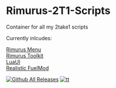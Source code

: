 # Rimurus-2T1-Scripts
Container for all my 2take1 scripts 

Currently inlcudes:

[Rimurus Menu](https://github.com/Rimmuru/Rimurus-2T1-Scripts/tree/main/Rimurus%20Scripts/Rimurus%20Menu)<br/>
[Rimurus Toolkit](https://github.com/Rimmuru/Rimurus-2T1-Scripts/tree/main/Rimurus%20Scripts/Rimurus%20Toolkit)<br/>
[LuaUI](https://github.com/Rimmuru/Rimurus-2T1-Scripts/tree/main/Rimurus%20Scripts/LuaUI)<br/>
[Realistic FuelMod](https://github.com/Rimmuru/Rimurus-2T1-Scripts/tree/main/Rimurus%20Scripts/FuelMod)

[![Github All Releases](https://img.shields.io/github/downloads/Rimmuru/Rimurus-2T1-Scripts/total.svg)]()  [![tt](https://img.shields.io/github/stars/Rimmuru/Rimurus-2T1-Scripts?style=flat-square)]()
